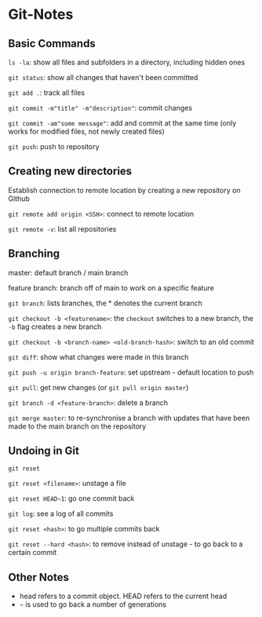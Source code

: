 # Git-Notes

## Basic Commands
`ls -la`: show all files and subfolders in a directory, including hidden ones

`git status`: show all changes that haven't been committed 

`git add .`: track all files

`git commit -m"title" -m"description"`: commit changes

`git commit -am"some message"`: add and commit at the same time (only works for modified files, not newly created files)

`git push`: push to repository

## Creating new directories
Establish connection to remote location by creating a new repository on Github

`git remote add origin <SSH>`: connect to remote location

`git remote -v`: list all repositories

## Branching

master: default branch / main branch

feature branch: branch off of main to work on a specific feature

`git branch`: lists branches, the * denotes the current branch

`git checkout -b <featurename>`: the `checkout` switches to a new branch, the `-b` flag creates a new branch

`git checkout -b <branch-name> <old-branch-hash>`: switch to an old commit

`git diff`: show what changes were made in this branch

`git push -u origin branch-feature`: set upstream - default location to push

`git pull`: get new changes (or `git pull origin master`)

`git branch -d <feature-branch>`: delete a branch

`git merge master`: to re-synchronise a branch with updates that have been made to the main branch on the repository

## Undoing in Git

`git reset`

`git reset <filename>`: unstage a file

`git reset HEAD~1`: go one commit back

`git log`: see a log of all commits

`git reset <hash>`: to go multiple commits back

`git reset --hard <hash>`: to remove instead of unstage - to go back to a certain commit

## Other Notes

* head refers to a commit object. HEAD refers to the current head
* `~` is used to go back a number of generations

